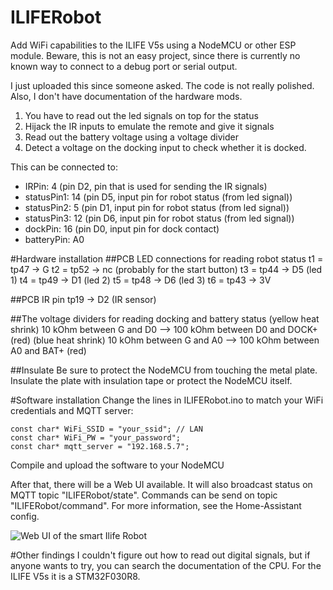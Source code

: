 # ILIFERobot

Add WiFi capabilities to the ILIFE V5s using a NodeMCU or other ESP module. 
Beware, this is not an easy project, since there is currently no known way to connect to a debug port or serial output.

I just uploaded this since someone asked. The code is not really polished. Also, I don't have documentation of the hardware mods. 

1. You have to read out the led signals on top for the status
2. Hijack the IR inputs to emulate the remote and give it signals
3. Read out the battery voltage using a voltage divider
4. Detect a voltage on the docking input to check whether it is docked.

This can be connected to:
* IRPin:       4 (pin D2, pin that is used for sending the IR signals)
* statusPin1:  14 (pin D5, input pin for robot status (from led signal))
* statusPin2:  5 (pin D1, input pin for robot status (from led signal))
* statusPin3:  12 (pin D6, input pin for robot status (from led signal))
* dockPin:     16 (pin D0, input pin for dock contact)
* batteryPin: A0

#Hardware installation
##PCB LED connections for reading robot status
t1 = tp47 -> G
t2 = tp52 -> nc (probably for the start button)
t3 = tp44 -> D5 (led 1)
t4 = tp49 -> D1 (led 2)
t5 = tp48 -> D6 (led 3)
t6 = tp43 -> 3V

##PCB IR pin
tp19 -> D2 (IR sensor)

##The voltage dividers for reading docking and battery status
(yellow heat shrink) 10 kOhm between G and D0 --> 100 kOhm between D0 and DOCK+ (red)
(blue heat shrink) 10 kOhm between G and A0 --> 100 kOhm between A0 and BAT+ (red)

##Insulate
Be sure to protect the NodeMCU from touching the metal plate. Insulate the plate with insulation tape or protect the NodeMCU itself.

#Software installation
Change the lines in ILIFERobot.ino to match your WiFi credentials and MQTT server:

    const char* WiFi_SSID = "your_ssid"; // LAN
    const char* WiFi_PW = "your_password";
    const char* mqtt_server = "192.168.5.7";

Compile and upload the software to your NodeMCU 

After that, there will be a Web UI available. It will also broadcast status on MQTT topic "ILIFERobot/state". Commands can be send on topic "ILIFERobot/command". For more information, see the Home-Assistant config.

![Web UI of the smart Ilife Robot](https://github.com/ksya/ILIFERobot/raw/master/images/webui.png)

#Other findings
I couldn't figure out how to read out digital signals, but if anyone wants to try, you can search the documentation of the CPU. For the ILIFE V5s it is a STM32F030R8.
